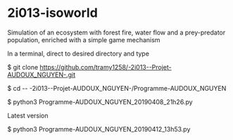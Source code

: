# 2i013-isoworld
Simulation of an ecosystem with forest fire, water flow and a prey-predator population, enriched with a simple game mechanism

In a terminal, direct to desired directory and type

$ git clone https://github.com/tramy1258/-2i013--Projet-AUDOUX_NGUYEN-.git

$ cd -- -2i013--Projet-AUDOUX_NGUYEN-/Programme-AUDOUX_NGUYEN

$ python3 Programme-AUDOUX_NGUYEN_20190408_21h26.py

Latest version

$ python3 Programme-AUDOUX_NGUYEN_20190412_13h53.py
